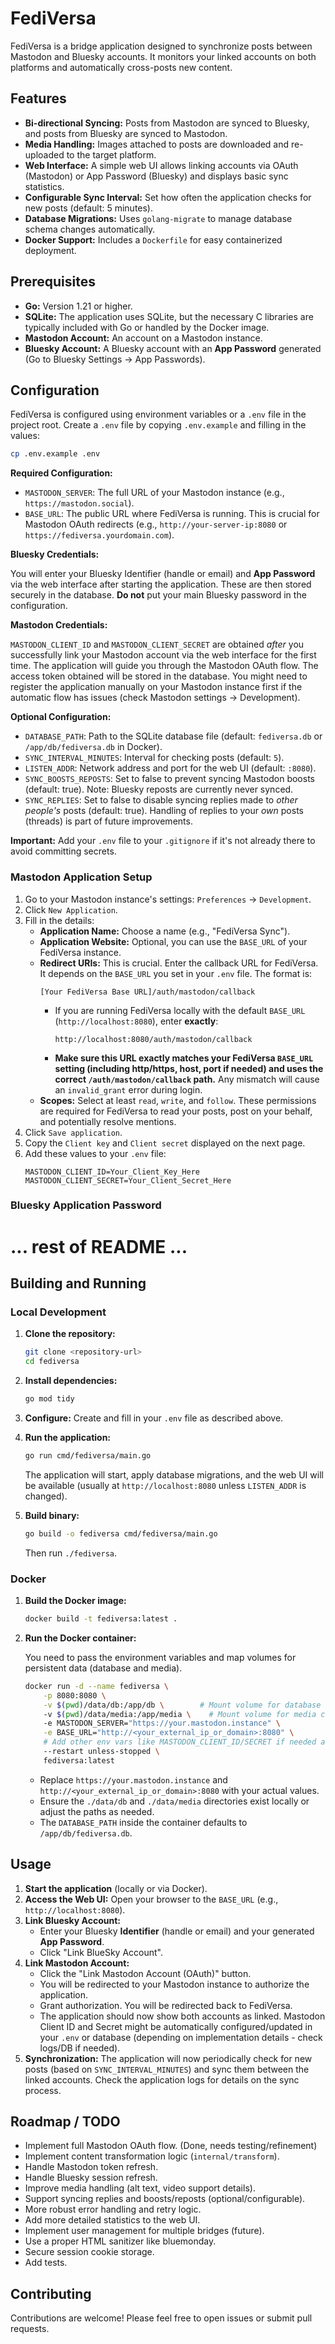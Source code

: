 # FediVersa

FediVersa is a bridge application designed to synchronize posts between Mastodon and Bluesky accounts. It monitors your linked accounts on both platforms and automatically cross-posts new content.

## Features

*   **Bi-directional Syncing:** Posts from Mastodon are synced to Bluesky, and posts from Bluesky are synced to Mastodon.
*   **Media Handling:** Images attached to posts are downloaded and re-uploaded to the target platform.
*   **Web Interface:** A simple web UI allows linking accounts via OAuth (Mastodon) or App Password (Bluesky) and displays basic sync statistics.
*   **Configurable Sync Interval:** Set how often the application checks for new posts (default: 5 minutes).
*   **Database Migrations:** Uses `golang-migrate` to manage database schema changes automatically.
*   **Docker Support:** Includes a `Dockerfile` for easy containerized deployment.

## Prerequisites

*   **Go:** Version 1.21 or higher.
*   **SQLite:** The application uses SQLite, but the necessary C libraries are typically included with Go or handled by the Docker image.
*   **Mastodon Account:** An account on a Mastodon instance.
*   **Bluesky Account:** A Bluesky account with an **App Password** generated (Go to Bluesky Settings -> App Passwords).

## Configuration

FediVersa is configured using environment variables or a `.env` file in the project root. Create a `.env` file by copying `.env.example` and filling in the values:

```bash
cp .env.example .env
```

**Required Configuration:**

*   `MASTODON_SERVER`: The full URL of your Mastodon instance (e.g., `https://mastodon.social`).
*   `BASE_URL`: The public URL where FediVersa is running. This is crucial for Mastodon OAuth redirects (e.g., `http://your-server-ip:8080` or `https://fediversa.yourdomain.com`).

**Bluesky Credentials:**

You will enter your Bluesky Identifier (handle or email) and **App Password** via the web interface after starting the application. These are then stored securely in the database. **Do not** put your main Bluesky password in the configuration.

**Mastodon Credentials:**

`MASTODON_CLIENT_ID` and `MASTODON_CLIENT_SECRET` are obtained *after* you successfully link your Mastodon account via the web interface for the first time. The application will guide you through the Mastodon OAuth flow. The access token obtained will be stored in the database. You might need to register the application manually on your Mastodon instance first if the automatic flow has issues (check Mastodon settings -> Development).

**Optional Configuration:**

*   `DATABASE_PATH`: Path to the SQLite database file (default: `fediversa.db` or `/app/db/fediversa.db` in Docker).
*   `SYNC_INTERVAL_MINUTES`: Interval for checking posts (default: `5`).
*   `LISTEN_ADDR`: Network address and port for the web UI (default: `:8080`).
*   `SYNC_BOOSTS_REPOSTS`: Set to false to prevent syncing Mastodon boosts (default: true). Note: Bluesky reposts are currently never synced.
*   `SYNC_REPLIES`: Set to false to disable syncing replies made to *other people's* posts (default: true). Handling of replies to your *own* posts (threads) is part of future improvements.

**Important:** Add your `.env` file to your `.gitignore` if it's not already there to avoid committing secrets.

### Mastodon Application Setup

1.  Go to your Mastodon instance's settings: `Preferences` -> `Development`.
2.  Click `New Application`.
3.  Fill in the details:
    *   **Application Name:** Choose a name (e.g., "FediVersa Sync").
    *   **Application Website:** Optional, you can use the `BASE_URL` of your FediVersa instance.
    *   **Redirect URIs:** This is crucial. Enter the callback URL for FediVersa. It depends on the `BASE_URL` you set in your `.env` file. The format is:
        ```
        [Your FediVersa Base URL]/auth/mastodon/callback
        ```
        - If you are running FediVersa locally with the default `BASE_URL` (`http://localhost:8080`), enter **exactly**:
          ```
          http://localhost:8080/auth/mastodon/callback
          ```
        - **Make sure this URL exactly matches your FediVersa `BASE_URL` setting (including http/https, host, port if needed) and uses the correct `/auth/mastodon/callback` path.** Any mismatch will cause an `invalid_grant` error during login.
    *   **Scopes:** Select at least `read`, `write`, and `follow`. These permissions are required for FediVersa to read your posts, post on your behalf, and potentially resolve mentions.
4.  Click `Save application`.
5.  Copy the `Client key` and `Client secret` displayed on the next page.
6.  Add these values to your `.env` file:
    ```env
    MASTODON_CLIENT_ID=Your_Client_Key_Here
    MASTODON_CLIENT_SECRET=Your_Client_Secret_Here
    ```

### Bluesky Application Password

# ... rest of README ...

## Building and Running

### Local Development

1.  **Clone the repository:**
    ```bash
    git clone <repository-url>
    cd fediversa
    ```
2.  **Install dependencies:**
    ```bash
    go mod tidy
    ```
3.  **Configure:** Create and fill in your `.env` file as described above.
4.  **Run the application:**
    ```bash
    go run cmd/fediversa/main.go
    ```
    The application will start, apply database migrations, and the web UI will be available (usually at `http://localhost:8080` unless `LISTEN_ADDR` is changed).

5.  **Build binary:**
    ```bash
    go build -o fediversa cmd/fediversa/main.go
    ```
    Then run `./fediversa`.

### Docker

1.  **Build the Docker image:**
    ```bash
    docker build -t fediversa:latest .
    ```
2.  **Run the Docker container:**

    You need to pass the environment variables and map volumes for persistent data (database and media).

    ```bash
    docker run -d --name fediversa \
        -p 8080:8080 \
        -v $(pwd)/data/db:/app/db \        # Mount volume for database
        -v $(pwd)/data/media:/app/media \    # Mount volume for media cache
        -e MASTODON_SERVER="https://your.mastodon.instance" \
        -e BASE_URL="http://<your_external_ip_or_domain>:8080" \
        # Add other env vars like MASTODON_CLIENT_ID/SECRET if needed after first run
        --restart unless-stopped \
        fediversa:latest
    ```

    *   Replace `https://your.mastodon.instance` and `http://<your_external_ip_or_domain>:8080` with your actual values.
    *   Ensure the `./data/db` and `./data/media` directories exist locally or adjust the paths as needed.
    *   The `DATABASE_PATH` inside the container defaults to `/app/db/fediversa.db`.

## Usage

1.  **Start the application** (locally or via Docker).
2.  **Access the Web UI:** Open your browser to the `BASE_URL` (e.g., `http://localhost:8080`).
3.  **Link Bluesky Account:**
    *   Enter your Bluesky **Identifier** (handle or email) and your generated **App Password**.
    *   Click "Link BlueSky Account".
4.  **Link Mastodon Account:**
    *   Click the "Link Mastodon Account (OAuth)" button.
    *   You will be redirected to your Mastodon instance to authorize the application.
    *   Grant authorization. You will be redirected back to FediVersa.
    *   The application should now show both accounts as linked. Mastodon Client ID and Secret might be automatically configured/updated in your `.env` or database (depending on implementation details - check logs/DB if needed).
5.  **Synchronization:** The application will now periodically check for new posts (based on `SYNC_INTERVAL_MINUTES`) and sync them between the linked accounts. Check the application logs for details on the sync process.

## Roadmap / TODO

*   Implement full Mastodon OAuth flow. (Done, needs testing/refinement)
*   Implement content transformation logic (`internal/transform`).
*   Handle Mastodon token refresh.
*   Handle Bluesky session refresh.
*   Improve media handling (alt text, video support details).
*   Support syncing replies and boosts/reposts (optional/configurable).
*   More robust error handling and retry logic.
*   Add more detailed statistics to the web UI.
*   Implement user management for multiple bridges (future).
*   Use a proper HTML sanitizer like bluemonday.
*   Secure session cookie storage.
*   Add tests.

## Contributing

Contributions are welcome! Please feel free to open issues or submit pull requests.